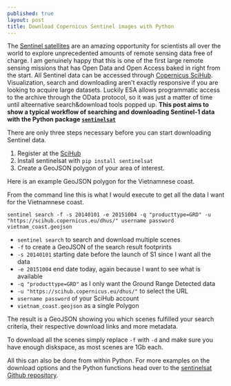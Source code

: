 ```yaml
---
published: true
layout: post
title: Download Copernicus Sentinel images with Python
---
```

The [Sentinel satellites](http://www.esa.int/Our_Activities/Observing_the_Earth/Copernicus/Overview4) are an amazing opportunity for scientists all over the world to explore unprecedented amounts of remote sensing data free of charge. I am genuinely happy that this is one of the first large remote sensing missions that has Open Data and Open Access baked in right from the start. All Sentinel data can be accessed through [Copernicus SciHub](https://scihub.copernicus.eu). Visualization, search and downloading aren't exactly responsive if you are looking to acquire large datasets. Luckily ESA allows programmatic access to the archive through the OData protocol, so it was just a matter of time until alteernative search&download tools popped up. **This post aims to show a typical workflow of searching and downloading Sentinel-1 data with the Python package [`sentinelsat`](https://github.com/ibamacsr/sentinelsat)**

There are only three steps necessary before you can start downloading Sentinel data.

1. Register at the [SciHub](https://scihub.copernicus.eu)
2. Install sentinelsat with `pip install sentinelsat`
3. Create a GeoJSON polygon of your area of interest.

Here is an example GeoJSON polygon for the Vietnamnese coast.
<script src="https://embed.github.com/view/geojson/fernerkundung/fernerkundung.github.io/master/media/vietnam_coast.geojson"></script>


From the command line this is what I would execute to get all the data I want for the Vietnamnese coast.

`sentinel search -f -s 20140101 -e 20151004 -q "producttype=GRD" -u "https://scihub.copernicus.eu/dhus/" username password vietnam_coast.geojson`

- `sentinel search` to search and download multiple scenes
- `-f` to create a GeoJSON of the search result footprints
- `-s 20140101` starting date before the launch of S1 since I want all the data
- `-e 20151004` end date today, again because I want to see what is available
- `-q "producttype=GRD"` as I only want the Ground Range Detected data
- `-u "https://scihub.copernicus.eu/dhus/"` to select the URL
- `username password` of your SciHub account
- `vietnam_coast.geojson` as a single Polygon

The result is a GeoJSON showing you which scenes fulfilled your search criteria, their respective download links and more metadata.

<script src="https://embed.github.com/view/geojson/fernerkundung/fernerkundung.github.io/master/media/search_footprints.geojson"></script>

To download all the scenes simply replace `-f` with `-d` and make sure you have enough diskspace, as most scenes are 1Gb each.

All this can also be done from within Python. For more examples on the download options and the Python functions head over to the [sentinelsat Github repository](https://github.com/ibamacsr/sentinelsat).
